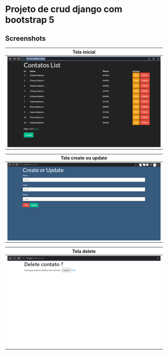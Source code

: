 # Projeto de crud django com bootstrap 5 

## Screenshots

|     Tela inicial   	|   
|---	|
|  <img src= "https://github.com/FlaviodosSantos/django/blob/main/crudprova/screenshots/1%20contatos_list.png?raw=true"  width="600"> | 

|     Tela create ou update   	|   
|---	|
|  <img src= "https://github.com/FlaviodosSantos/django/blob/main/crudprova/screenshots/2%20create_update.png?raw=true"  width="600"> | 

|     Tela delete   	|   
|---	|
|  <img src= "https://github.com/FlaviodosSantos/django/blob/main/crudprova/screenshots/3%20delete.png?raw=true"  width="600"> | 
